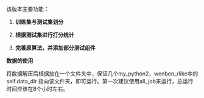 该版本主要功能：

1. **训练集与测试集划分**

1. **根据测试集进行打分统计**

1. **完善原算法，并添加部分测试组件**

**数据的使用**

将数据解压后根据放在一个文件夹中，保证几个my_python2，wenben_rlike中的self.data_dir 指向该文件夹，即可运行。第一次建议使用all_job来运行，总运行时间应该在8个小时左右。